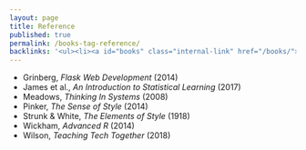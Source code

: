 ```yaml
---
layout: page
title: Reference
published: true
permalink: /books-tag-reference/
backlinks: '<ul><li><a id="books" class="internal-link" href="/books/">Books</a></li></ul>'
---
```


* Grinberg, _Flask Web Development_ (2014) 
* James et al., _An Introduction to Statistical Learning_ (2017) 
* Meadows, _Thinking In Systems_ (2008) 
* Pinker, _The Sense of Style_ (2014) 
* Strunk & White, _The Elements of Style_ (1918) 
* Wickham, _Advanced R_ (2014) 
* Wilson, _Teaching Tech Together_ (2018) 

